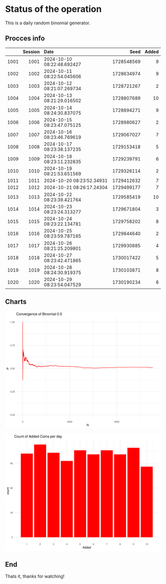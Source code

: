 # Status of the operation
  
  This is a daily random binomial generator.
  
## Procces info

|     | Session|Date                       |       Seed| Added|
|:----|-------:|:--------------------------|----------:|-----:|
|1001 |    1001|2024-10-10 08:22:48.692427 | 1728548569|     9|
|1002 |    1002|2024-10-11 08:22:54.045606 | 1728634974|     9|
|1003 |    1003|2024-10-12 08:21:07.269734 | 1728721267|     2|
|1004 |    1004|2024-10-13 08:21:29.016502 | 1728807689|    10|
|1005 |    1005|2024-10-14 08:24:30.837075 | 1728894271|     9|
|1006 |    1006|2024-10-15 08:23:47.075125 | 1728980627|     2|
|1007 |    1007|2024-10-16 08:23:46.769619 | 1729067027|     7|
|1008 |    1008|2024-10-17 08:23:38.137235 | 1729153418|     5|
|1009 |    1009|2024-10-18 08:23:11.232835 | 1729239791|     6|
|1010 |    1010|2024-10-19 08:21:53.651569 | 1729326114|     2|
|1011 |    1011|2024-10-20 08:23:52.34931  | 1729412632|     7|
|1012 |    1012|2024-10-21 08:26:17.24304  | 1729499177|     7|
|1013 |    1013|2024-10-22 08:23:39.421764 | 1729585419|    10|
|1014 |    1014|2024-10-23 08:23:24.313277 | 1729671804|     3|
|1015 |    1015|2024-10-24 08:23:22.134781 | 1729758202|     8|
|1016 |    1016|2024-10-25 08:23:59.787165 | 1729844640|     2|
|1017 |    1017|2024-10-26 08:21:25.209801 | 1729930885|     4|
|1018 |    1018|2024-10-27 08:23:42.471865 | 1730017422|     5|
|1019 |    1019|2024-10-28 08:24:30.919375 | 1730103871|     8|
|1020 |    1020|2024-10-29 08:23:54.047529 | 1730190234|     6|

## Charts 

![](charts/plot1.png)

![](charts/plot2.png)

## End

Thats it, thanks for watching!
